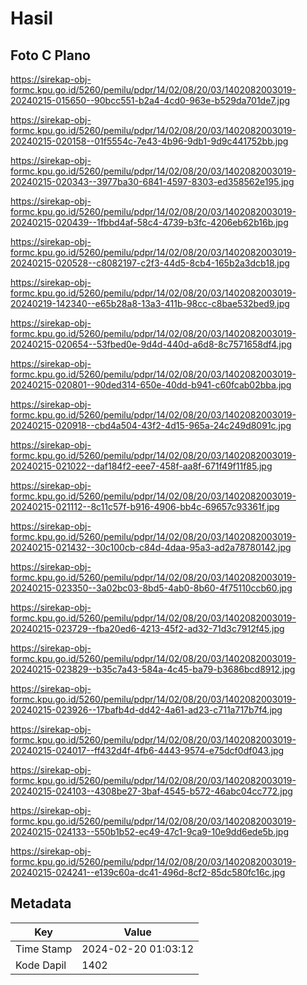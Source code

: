 # Hasil

## Foto C Plano

https://sirekap-obj-formc.kpu.go.id/5260/pemilu/pdpr/14/02/08/20/03/1402082003019-20240215-015650--90bcc551-b2a4-4cd0-963e-b529da701de7.jpg

https://sirekap-obj-formc.kpu.go.id/5260/pemilu/pdpr/14/02/08/20/03/1402082003019-20240215-020158--01f5554c-7e43-4b96-9db1-9d9c441752bb.jpg

https://sirekap-obj-formc.kpu.go.id/5260/pemilu/pdpr/14/02/08/20/03/1402082003019-20240215-020343--3977ba30-6841-4597-8303-ed358562e195.jpg

https://sirekap-obj-formc.kpu.go.id/5260/pemilu/pdpr/14/02/08/20/03/1402082003019-20240215-020439--1fbbd4af-58c4-4739-b3fc-4206eb62b16b.jpg

https://sirekap-obj-formc.kpu.go.id/5260/pemilu/pdpr/14/02/08/20/03/1402082003019-20240215-020528--c8082197-c2f3-44d5-8cb4-165b2a3dcb18.jpg

https://sirekap-obj-formc.kpu.go.id/5260/pemilu/pdpr/14/02/08/20/03/1402082003019-20240219-142340--e65b28a8-13a3-411b-98cc-c8bae532bed9.jpg

https://sirekap-obj-formc.kpu.go.id/5260/pemilu/pdpr/14/02/08/20/03/1402082003019-20240215-020654--53fbed0e-9d4d-440d-a6d8-8c7571658df4.jpg

https://sirekap-obj-formc.kpu.go.id/5260/pemilu/pdpr/14/02/08/20/03/1402082003019-20240215-020801--90ded314-650e-40dd-b941-c60fcab02bba.jpg

https://sirekap-obj-formc.kpu.go.id/5260/pemilu/pdpr/14/02/08/20/03/1402082003019-20240215-020918--cbd4a504-43f2-4d15-965a-24c249d8091c.jpg

https://sirekap-obj-formc.kpu.go.id/5260/pemilu/pdpr/14/02/08/20/03/1402082003019-20240215-021022--daf184f2-eee7-458f-aa8f-671f49f11f85.jpg

https://sirekap-obj-formc.kpu.go.id/5260/pemilu/pdpr/14/02/08/20/03/1402082003019-20240215-021112--8c11c57f-b916-4906-bb4c-69657c93361f.jpg

https://sirekap-obj-formc.kpu.go.id/5260/pemilu/pdpr/14/02/08/20/03/1402082003019-20240215-021432--30c100cb-c84d-4daa-95a3-ad2a78780142.jpg

https://sirekap-obj-formc.kpu.go.id/5260/pemilu/pdpr/14/02/08/20/03/1402082003019-20240215-023350--3a02bc03-8bd5-4ab0-8b60-4f75110ccb60.jpg

https://sirekap-obj-formc.kpu.go.id/5260/pemilu/pdpr/14/02/08/20/03/1402082003019-20240215-023729--fba20ed6-4213-45f2-ad32-71d3c7912f45.jpg

https://sirekap-obj-formc.kpu.go.id/5260/pemilu/pdpr/14/02/08/20/03/1402082003019-20240215-023829--b35c7a43-584a-4c45-ba79-b3686bcd8912.jpg

https://sirekap-obj-formc.kpu.go.id/5260/pemilu/pdpr/14/02/08/20/03/1402082003019-20240215-023926--17bafb4d-dd42-4a61-ad23-c711a717b7f4.jpg

https://sirekap-obj-formc.kpu.go.id/5260/pemilu/pdpr/14/02/08/20/03/1402082003019-20240215-024017--ff432d4f-4fb6-4443-9574-e75dcf0df043.jpg

https://sirekap-obj-formc.kpu.go.id/5260/pemilu/pdpr/14/02/08/20/03/1402082003019-20240215-024103--4308be27-3baf-4545-b572-46abc04cc772.jpg

https://sirekap-obj-formc.kpu.go.id/5260/pemilu/pdpr/14/02/08/20/03/1402082003019-20240215-024133--550b1b52-ec49-47c1-9ca9-10e9dd6ede5b.jpg

https://sirekap-obj-formc.kpu.go.id/5260/pemilu/pdpr/14/02/08/20/03/1402082003019-20240215-024241--e139c60a-dc41-496d-8cf2-85dc580fc16c.jpg


## Metadata

| Key        | Value               |
| ---------- | ------------------- |
| Time Stamp | 2024-02-20 01:03:12 |
| Kode Dapil | 1402                |



